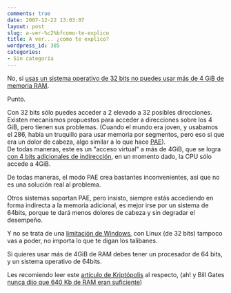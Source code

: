 ```yaml
---
comments: true
date: 2007-12-22 13:03:07
layout: post
slug: a-ver-%c2%bfcomo-te-explico
title: A ver... ¿como te explico?
wordpress_id: 385
categories:
- Sin categoría
---
```


No, si [usas un sistema operativo de 32 bits no puedes usar más de 4 GiB de memoria RAM](http://www.kriptopolis.org/mas-ram-no-gracias).

Punto.

Con 32 bits sólo puedes acceder a 2 elevado a 32 posibles direcciones. Existen mecanismos propuestos para acceder a direcciones sobre los 4 GiB, pero tienen sus problemas. (Cuando el mundo era joven, y usabamos el 286, había un truquillo para usar memoria por segmentos, pero eso si que era un dolor de cabeza, algo similar a lo que hace [PAE](http://www.microsoft.com/whdc/system/platform/server/PAE/pae_os.mspx)).  
De todas maneras, este es un "acceso virtual" a más de 4GiB, que se logra [con 4 bits adicionales de indirección](http://multingles.net/docs/jmt/4gbmem.htm), en un momento dado, la CPU sólo accede a 4GiB.

De todas maneras, el modo PAE crea bastantes inconvenientes, así que no es una solución real al problema.

Otros sistemas soportan PAE, pero insisto, siempre estás accediendo en forma indirecta a la memoria adicional, es mejor irse por un sistema de 64bits, porque te dará menos dolores de cabeza y sin degradar el desempeño.

Y no se trata de una [limitación de Windows](http://blogs.msdn.com/dcook/archive/2007/03/25/who-ate-my-memory.aspx), con Linux (de 32 bits) tampoco vas a poder, no importa lo que te digan los talibanes.

Si quieres usar más de 4GiB de RAM debes tener un procesador de 64 bits, y un sistema operativo de 64bits.

Les recomiendo leer este [artículo de Kriptópolis](http://www.kriptopolis.org/comprar-mas-ram) al respecto, (ah! y Bill Gates [nunca dijo que 640 Kb de RAM eran suficiente](http://www.kriptopolis.org/comprar-mas-ram))




